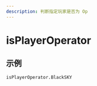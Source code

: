 ```yaml
---
description: 判断指定玩家是否为 Op
---
```


# isPlayerOperator

## 示例

```text
isPlayerOperator.BlackSKY
```

